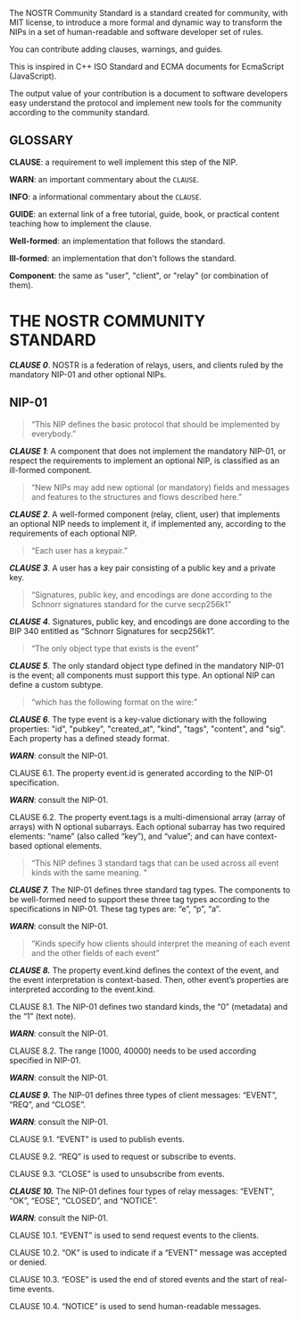 The NOSTR Community Standard is a standard created for community, with MIT license, to introduce a more formal and dynamic way to transform the NIPs in a set of human-readable and software developer set of rules.

You can contribute adding clauses, warnings, and guides.

This is inspired in C++ ISO Standard and ECMA documents for EcmaScript (JavaScript).

The output value of your contribution is a document to software developers easy understand the protocol and implement new tools for the community according to the community standard.

## GLOSSARY

**CLAUSE**: a requirement to well implement this step of the NIP.

**WARN**: an important commentary about the `CLAUSE`.

**INFO**: a informational commentary about the `CLAUSE`.

**GUIDE**: an external link of a free tutorial, guide, book, or practical content teaching how to implement the clause.

**Well-formed**: an implementation that follows the standard.

**Ill-formed**: an implementation that don't follows the standard.

**Component**: the same as "user", "client", or "relay" (or combination of them).


# THE NOSTR COMMUNITY STANDARD



***CLAUSE 0***. NOSTR is a federation of relays, users, and clients ruled by the mandatory NIP-01 and other optional NIPs.


## NIP-01 


> “This NIP defines the basic protocol that should be implemented by everybody.”

***CLAUSE 1***: A component that does not implement the mandatory NIP-01, or respect the requirements to implement an optional NIP, is classified as an ill-formed component.



> “New NIPs may add new optional (or mandatory) fields and messages and features to the structures and flows described here.”


***CLAUSE 2***. A well-formed component (relay, client, user) that implements an optional NIP needs to implement it, if implemented any, according to the requirements of each optional NIP.


> “Each user has a keypair.”


***CLAUSE 3***.  A user has a key pair consisting of a public key and a private key.


> “Signatures, public key, and encodings are done according to the Schnorr signatures standard for the curve secp256k1”


***CLAUSE 4***. Signatures, public key, and encodings are done according to the BIP 340 entitled as “Schnorr Signatures for secp256k1”.


> “The only object type that exists is the event”


***CLAUSE 5***. The only standard object type defined in the mandatory NIP-01 is the event; all components must support this type. An optional NIP can define a custom subtype.


> “which has the following format on the wire:”


***CLAUSE 6***. The type event is a key-value dictionary with the following properties: "id", "pubkey", "created_at", "kind", "tags", "content", and "sig". Each property has a defined steady format.

***WARN***: consult the NIP-01.

CLAUSE 6.1. The property event.id is generated according to the NIP-01 specification.

***WARN***: consult the NIP-01.

CLAUSE 6.2. The property event.tags is a multi-dimensional array (array of arrays) with N optional subarrays. Each optional subarray has two required elements: “name” (also called “key”), and “value”; and can have context-based optional elements.

> “This NIP defines 3 standard tags that can be used across all event kinds with the same meaning. “


***CLAUSE 7.*** The NIP-01 defines three standard tag types. The components to be well-formed need to support these three tag types according to the specifications in NIP-01. These tag types are: “e”, “p”, “a”.

***WARN***: consult the NIP-01.

> “Kinds specify how clients should interpret the meaning of each event and the other fields of each event”


***CLAUSE 8.*** The property event.kind defines the context of the event, and the event interpretation is context-based. Then, other event’s properties are interpreted according to the event.kind.


CLAUSE 8.1. The NIP-01 defines two standard kinds, the “0” (metadata) and the “1” (text note).

***WARN***: consult the NIP-01.

CLAUSE 8.2. The range [1000, 40000) needs to be used according specified in NIP-01.

***WARN***: consult the NIP-01.

***CLAUSE 9.*** The NIP-01 defines three types of client messages: “EVENT”, “REQ”, and “CLOSE”.

***WARN***: consult the NIP-01.

CLAUSE 9.1. “EVENT” is used to publish events.

CLAUSE 9.2. “REQ” is used to request or subscribe to events.

CLAUSE 9.3. “CLOSE” is used to unsubscribe from events.


***CLAUSE 10.*** The NIP-01 defines four types of relay messages: “EVENT”, “OK”, “EOSE”, “CLOSED”, and “NOTICE”.

***WARN***: consult the NIP-01.

CLAUSE 10.1. “EVENT” is used to send request events to the clients.

CLAUSE 10.2. “OK” is used to indicate if a “EVENT” message was accepted or denied.

CLAUSE 10.3. “EOSE” is used the end of stored events and the start of real-time events.

CLAUSE 10.4. “NOTICE” is used to send human-readable messages.
